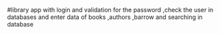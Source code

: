 #library app with login and validation for the password ,check the user in databases and enter data of books ,authors ,barrow and searching in database 
